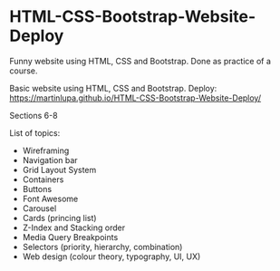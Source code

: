 # HTML-CSS-Bootstrap-Website-Deploy
Funny website using HTML, CSS and Bootstrap. Done as practice of a course.

Basic website using HTML, CSS and Bootstrap.
Deploy: https://martinlupa.github.io/HTML-CSS-Bootstrap-Website-Deploy/

Sections 6-8

List of topics:
<ul>
  <li>Wireframing
  <li>Navigation bar
  <li>Grid Layout System
  <li>Containers
  <li>Buttons
  <li>Font Awesome
  <li>Carousel
  <li>Cards (princing list)
  <li>Z-Index and Stacking order
  <li>Media Query Breakpoints
  <li>Selectors (priority, hierarchy, combination)
  <li>Web design (colour theory, typography, UI, UX)





